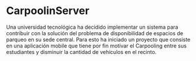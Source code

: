 # CarpoolinServer
Una universidad tecnológica ha decidido implementar un sistema para contribuir con la solución del problema de disponibilidad de espacios de parqueo en su sede central. Para esto ha iniciado un proyecto que consiste en una aplicación mobile que tiene por fin motivar el Carpooling entre sus estudiantes y disminuir la cantidad de vehículos en el recinto.
